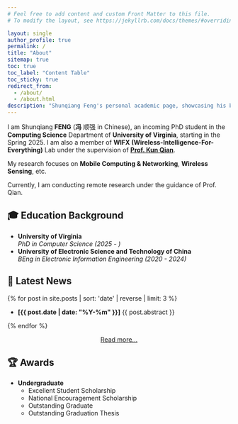 ```yaml
---
# Feel free to add content and custom Front Matter to this file.
# To modify the layout, see https://jekyllrb.com/docs/themes/#overriding-theme-defaults

layout: single
author_profile: true
permalink: /
title: "About"
sitemap: true
toc: true
toc_label: "Content Table"
toc_sticky: true
redirect_from:
  - /about/
  - /about.html
description: "Shunqiang Feng's personal academic page, showcasing his background, research interests, and news."
---
```


I am Shunqiang **FENG** (**冯** 顺强 in Chinese), an incoming PhD student in the **Computing Science** Department of **University of Virginia**, starting in the Spring 2025. I am also a member of **WIFX (Wireless-Intelligence-For-Everything)** Lab under the supervision of **[Prof. Kun Qian](https://kunqian.info)**.

My research focuses on **Mobile Computing & Networking**, **Wireless Sensing**, etc.

Currently, I am conducting remote research under the guidance of Prof. Qian.

## 🎓 Education Background

- **University of Virginia**  
  _PhD in Computer Science (2025 - )_
- **University of Electronic Science and Technology of China**  
  _BEng in Electronic Information Engineering (2020 - 2024)_

## 🚀 Latest News

{% for post in site.posts | sort: 'date' | reverse | limit: 3 %}

- **[{{ post.date | date: "%Y-%m" }}]** {{ post.abstract }}

{% endfor %}

<div style="text-align: center;">
    <a href="/news/">Read more...</a>
</div>

## 🏆 Awards

- **Undergraduate**
  - Excellent Student Scholarship
  - National Encouragement Scholarship
  - Outstanding Graduate
  - Outstanding Graduation Thesis
